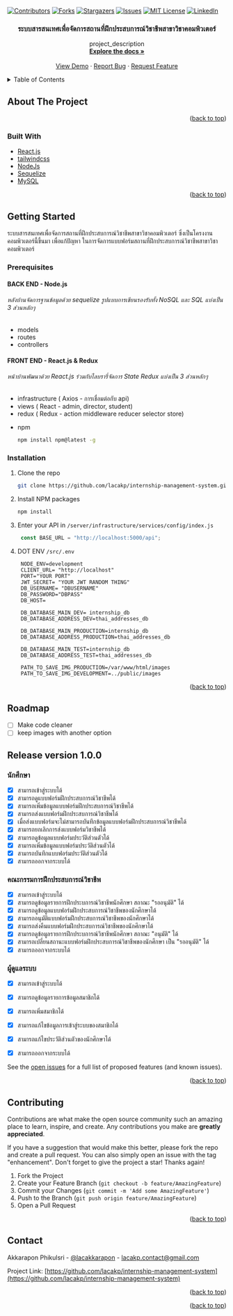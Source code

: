 <div id="top"></div>
<!--
*** Thanks for checking out the Best-README-Template. If you have a suggestion
*** that would make this better, please fork the repo and create a pull request
*** or simply open an issue with the tag "enhancement".
*** Don't forget to give the project a star!
*** Thanks again! Now go create something AMAZING! :D
-->



<!-- PROJECT SHIELDS -->
<!--
*** I'm using markdown "reference style" links for readability.
*** Reference links are enclosed in brackets [ ] instead of parentheses ( ).
*** See the bottom of this document for the declaration of the reference variables
*** for contributors-url, forks-url, etc. This is an optional, concise syntax you may use.
*** https://www.markdownguide.org/basic-syntax/#reference-style-links
-->
[![Contributors][contributors-shield]][contributors-url]
[![Forks][forks-shield]][forks-url]
[![Stargazers][stars-shield]][stars-url]
[![Issues][issues-shield]][issues-url]
[![MIT License][license-shield]][license-url]
[![LinkedIn][linkedin-shield]][linkedin-url]



<!-- PROJECT LOGO -->
<!-- <br />
<div align="center">
  <a href="https://github.com/lacakp/internship-management-system">
    <img src="images/logo.png" alt="Logo" width="80" height="80">
  </a> -->

<h3 align="center">ระบบสารสนเทศเพื่อจัดการสถานที่ฝึกประสบการณ์วิชาชีพสาขาวิชาคอมพิวเตอร์</h3>

  <p align="center">
    project_description
    <br />
    <a href="https://github.com/lacakp/internship-management-system"><strong>Explore the docs »</strong></a>
    <br />
    <br />
    <a href="https://github.com/lacakp/internship-management-system">View Demo</a>
    ·
    <a href="https://github.com/lacakp/internship-management-system/issues">Report Bug</a>
    ·
    <a href="https://github.com/lacakp/internship-management-system/issues">Request Feature</a>
  </p>
</div>



<!-- TABLE OF CONTENTS -->
<details>
  <summary>Table of Contents</summary>
  <ol>
    <li>
      <a href="#about-the-project">About The Project</a>
      <ul>
        <li><a href="#built-with">Built With</a></li>
      </ul>
    </li>
    <li>
      <a href="#getting-started">Getting Started</a>
      <ul>
        <li><a href="#prerequisites">Prerequisites</a></li>
        <li><a href="#installation">Installation</a></li>
      </ul>
    </li>
    <!-- <li><a href="#usage">Usage</a></li> -->
    <li><a href="#roadmap">Roadmap</a></li>
    <li><a href="#contributing">Contributing</a></li>
    <!-- <li><a href="#license">License</a></li> -->
    <li><a href="#contact">Contact</a></li>
    <!-- <li><a href="#acknowledgments">Acknowledgments</a></li> -->
  </ol>
</details>



<!-- ABOUT THE PROJECT -->
## About The Project

<!-- [![Product Name Screen Shot][product-screenshot]](https://example.com) -->

<!-- Here's a blank template to get started: To avoid retyping too much info. Do a search and replace with your text editor for the following: `lacakp`, `internship-management-system`, `lacakkarapon`, `lacakp`, `gmail`, `lacakp.contact`, `internship-management-system`, `project_description` -->

<p align="right">(<a href="#top">back to top</a>)</p>



### Built With

* [React.js](https://reactjs.org/)
* [tailwindcss](https://tailwindcss.com/)
* [NodeJs](https://nodejs.org/)
* [Sequelize](https://sequelize.org/)
* [MySQL](https://www.mysql.com/)

<p align="right">(<a href="#top">back to top</a>)</p>



<!-- GETTING STARTED -->
## Getting Started

ระบบสารสนเทศเพื่อจัดการสถานที่ฝึกประสบการณ์วิชาชีพสาขาวิชาคอมพิวเตอร์ ซึ่งเป็นโครงงานคอมพิวเตอร์นี้ขึ้นมา เพื่อแก้ปัญหา ในการจัดการแบบฟอร์มสถานที่ฝึกประสบการณ์วิชาชีพสาขาวิชาคอมพิวเตอร์ 

### Prerequisites

#### BACK END - Node.js
###### หลังบ้านจัดการฐานข้อมูลด้วย sequelize รูปแบบการเขียนรองรับทั้ง NoSQL และ SQL แบ่งเป็น 3 ส่วนหลักๆ

- models
- routes
- controllers


#### FRONT END - React.js & Redux
###### หน้าบ้านพัฒนาด้วย React.js ร่วมกับไลบรารี่จัดการ State Redux แบ่งเป็น 3 ส่วนหลักๆ
- infrastructure ( Axios - การเชื่อมต่อกับ api)
- views ( React - admin, director, student)
- redux ( Redux - action middleware reducer selector store)


* npm
  ```sh
  npm install npm@latest -g
  ```

### Installation

1. Clone the repo
   ```sh
   git clone https://github.com/lacakp/internship-management-system.git
   ```
2. Install NPM packages
   ```sh
   npm install
   ```
3. Enter your API in `/server/infrastructure/services/config/index.js`
   ```js
    const BASE_URL = "http://localhost:5000/api";
   ```
4. DOT ENV `/src/.env`
   ```env
    NODE_ENV=development
    CLIENT_URL= "http://localhost"
    PORT="YOUR PORT"
    JWT_SECRET= "YOUR JWT RANDOM THING"
    DB_USERNAME= "DBUSERNAME"
    DB_PASSWORD="DBPASS"
    DB_HOST=

    DB_DATABASE_MAIN_DEV= internship_db
    DB_DATABASE_ADDRESS_DEV=thai_addresses_db

    DB_DATABASE_MAIN_PRODUCTION=internship_db
    DB_DATABASE_ADDRESS_PRODUCTION=thai_addresses_db

    DB_DATABASE_MAIN_TEST=internship_db
    DB_DATABASE_ADDRESS_TEST=thai_addresses_db

    PATH_TO_SAVE_IMG_PRODUCTION=/var/www/html/images
    PATH_TO_SAVE_IMG_DEVELOPMENT=../public/images
   ```

<p align="right">(<a href="#top">back to top</a>)</p>



<!-- USAGE EXAMPLES -->
<!-- ## Usage -->
<!-- 
Use this space to show useful examples of how a project can be used. Additional screenshots, code examples and demos work well in this space. You may also link to more resources.

_For more examples, please refer to the [Documentation](https://example.com)_

<p align="right">(<a href="#top">back to top</a>)</p> -->



<!-- ROADMAP -->
## Roadmap

- [ ] Make code cleaner
- [ ] keep images with another option

## Release version 1.0.0

### นักศึกษา
- [x] สามารถเข้าสู่ระบบได้
- [x] สามารถดูแบบฟอร์มฝึกประสบการณ์วิชาชีพได้
- [x] สามารถเพิ่มข้อมูลแบบฟอร์มฝึกประสบการณ์วิชาชีพได้
- [x] สามารถส่งแบบฟอร์มฝึกประสบการณ์วิชาชีพได้
- [x] เมื่อส่งแบบฟอร์มจะไม่สามารถบันทึกข้อมูลแบบฟอร์มฝึกประสบการณ์วิชาชีพได้
- [x] สามารถยกเลิกการส่งแบบฟอร์มวิชาชีพได้
- [x] สามารถดูข้อมูลแบบฟอร์มประวัติส่วนตัวได้
- [x] สามารถเพิ่มข้อมูลแบบฟอร์มประวัติส่วนตัวได้
- [x] สามารถบันทึกแบบฟอร์มประวัติส่วนตัวได้
- [x] สามารถออกจากระบบได้

### คณะกรรมการฝึกประสบการณ์วิชาชีพ
- [x] สามารถเข้าสู่ระบบได้
- [x] สามารถดูข้อมูลรายการฝึกประบการณ์วิชาชีพนักศึกษา สถาณะ "รออนุมัติ" ได้
- [x] สามารถดูข้อมูลแบบฟอร์มฝึกประสบการณ์วิชาชีพของนักศึกษาได้
- [x] สามารถอนุมัติแบบฟอร์มฝึกประสบการณ์วิชาชีพของนักศึกษาได้
- [x] สามารถส่งคืนแบบฟอร์มฝึกประสบการณ์วิชาชีพของนักศึกษาได้
- [x] สามารถดูข้อมูลรายการฝึกประบการณ์วิชาชีพนักศึกษา สถาณะ "อนุมัติ" ได้
- [x] สามารถเปลี่ยนสถานะแบบฟอร์มฝึกประสบการณ์วิชาชีพของนักศึกษา เป็น "รออนุมัติ" ได้
- [x] สามารถออกจากระบบได้

### ผู้ดูแลระบบ
- [x] สามารถเข้าสู่ระบบได้
- [x] สามารถดูข้อมูลรายการข้อมูลสมาชิกได้
- [x] สามารถเพิ่มสมาชิกได้
- [x] สามารถแก้ไขข้อมูลการเข้าสู่ระบบของสมาชิกได้
- [x] สามารถแก้ไขประวัติส่วนตัวของนักศึกษาได้
- [x] สามารถออกจากระบบได้





See the [open issues](https://github.com/lacakp/internship-management-system/issues) for a full list of proposed features (and known issues).

<p align="right">(<a href="#top">back to top</a>)</p>



<!-- CONTRIBUTING -->
## Contributing

Contributions are what make the open source community such an amazing place to learn, inspire, and create. Any contributions you make are **greatly appreciated**.

If you have a suggestion that would make this better, please fork the repo and create a pull request. You can also simply open an issue with the tag "enhancement".
Don't forget to give the project a star! Thanks again!

1. Fork the Project
2. Create your Feature Branch (`git checkout -b feature/AmazingFeature`)
3. Commit your Changes (`git commit -m 'Add some AmazingFeature'`)
4. Push to the Branch (`git push origin feature/AmazingFeature`)
5. Open a Pull Request

<p align="right">(<a href="#top">back to top</a>)</p>



<!-- LICENSE -->
<!-- ## License -->

<!-- Distributed under the MIT License. See `LICENSE.txt` for more information. -->

<!-- <p align="right">(<a href="#top">back to top</a>)</p> -->



<!-- CONTACT -->
## Contact

Akkarapon Phikulsri - [@lacakkarapon](https://twitter.com/lacakkarapon) - lacakp.contact@gmail.com

Project Link: [https://github.com/lacakp/internship-management-system](https://github.com/lacakp/internship-management-system)

<p align="right">(<a href="#top">back to top</a>)</p>



<!-- ACKNOWLEDGMENTS -->
<!-- ## Acknowledgments

* []()
* []()
* []() -->

<p align="right">(<a href="#top">back to top</a>)</p>



<!-- MARKDOWN LINKS & IMAGES -->
<!-- https://www.markdownguide.org/basic-syntax/#reference-style-links -->
[contributors-shield]: https://img.shields.io/github/contributors/lacakp/internship-management-system.svg?style=for-the-badge
[contributors-url]: https://github.com/lacakp/internship-management-system/graphs/contributors
[forks-shield]: https://img.shields.io/github/forks/lacakp/internship-management-system.svg?style=for-the-badge
[forks-url]: https://github.com/lacakp/internship-management-system/network/members
[stars-shield]: https://img.shields.io/github/stars/lacakp/internship-management-system.svg?style=for-the-badge
[stars-url]: https://github.com/lacakp/internship-management-system/stargazers
[issues-shield]: https://img.shields.io/github/issues/lacakp/internship-management-system.svg?style=for-the-badge
[issues-url]: https://github.com/lacakp/internship-management-system/issues
[license-shield]: https://img.shields.io/github/license/lacakp/internship-management-system.svg?style=for-the-badge
[license-url]: https://github.com/lacakp/internship-management-system/blob/master/LICENSE.txt
[linkedin-shield]: https://img.shields.io/badge/-LinkedIn-black.svg?style=for-the-badge&logo=linkedin&colorB=555
[linkedin-url]: https://linkedin.com/in/lacakp
[product-screenshot]: images/screenshot.png

